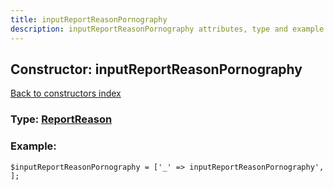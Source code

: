 ```yaml
---
title: inputReportReasonPornography
description: inputReportReasonPornography attributes, type and example
---
```

## Constructor: inputReportReasonPornography  
[Back to constructors index](index.md)






### Type: [ReportReason](../types/ReportReason.md)


### Example:

```
$inputReportReasonPornography = ['_' => inputReportReasonPornography', ];
```